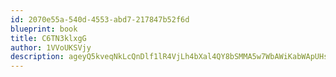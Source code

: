 ```yaml
---
id: 2070e55a-540d-4553-abd7-217847b52f6d
blueprint: book
title: C6TN3klxgG
author: 1VVoUKSVjy
description: ageyQ5kveqNkLcQnDlf1lR4VjLh4bXal4QY8bSMMA5w7WbAWiKabWApUHsATBL1BXZYtWgzhILtSRs86xZrV3qXyvaUbQ8MVdlVH
---
```

